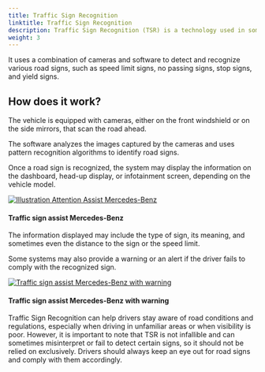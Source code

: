 ```yaml
---
title: Traffic Sign Recognition
linktitle: Traffic Sign Recognition
description: Traffic Sign Recognition (TSR) is a technology used in some modern vehicles that helps drivers identify and interpret road signs.
weight: 3
---
```

<!-- markdownlint-disable MD033 -->

 It uses a combination of cameras and software to detect and recognize various road signs, such as speed limit signs, no passing signs, stop signs, and yield signs.

## How does it work?

The vehicle is equipped with cameras, either on the front windshield or on the side mirrors, that scan the road ahead.

The software analyzes the images captured by the cameras and uses pattern recognition algorithms to identify road signs.

Once a road sign is recognized, the system may display the information on the dashboard, head-up display, or infotainment screen, depending on the vehicle model.

<figur>
    <a href="https://media.evkx.net/multimedia/technology/driverassistance/trafficsignrecognition/illustration.jpg">
        <img src="https://media.evkx.net/multimedia/technology/driverassistance/trafficsignrecognition/illustration_st.jpg" alt="Illustration Attention Assist Mercedes-Benz" title="Illustration Attention Assist Mercedes-Benz">
    </a>
    <figcaption><h4>Traffic sign assist Mercedes-Benz</h4></figcaption>
</figur>


The information displayed may include the type of sign, its meaning, and sometimes even the distance to the sign or the speed limit.

Some systems may also provide a warning or an alert if the driver fails to comply with the recognized sign.

<figur>
    <a href="https://media.evkx.net/multimedia/technology/driverassistance/trafficsignrecognition/illustration2.jpg">
        <img src="https://media.evkx.net/multimedia/technology/driverassistance/trafficsignrecognition/illustration2_st.jpg" alt="Traffic sign assist Mercedes-Benz with warning" title="Traffic sign assist Mercedes-Benz with warning">
    </a>
    <figcaption><h4>Traffic sign assist Mercedes-Benz with warning</h4></figcaption>
</figur>

Traffic Sign Recognition can help drivers stay aware of road conditions and regulations, especially when driving in unfamiliar areas or when visibility is poor. However, it is important to note that TSR is not infallible and can sometimes misinterpret or fail to detect certain signs, so it should not be relied on exclusively. Drivers should always keep an eye out for road signs and comply with them accordingly.